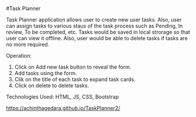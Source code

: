 #Task Planner

Task Planner application allows user to create new user tasks. Also, user can assign tasks to various staus of the task process such as Pending, In review, To be completed, etc. Tasks would be saved in local strorage so that user can view it offline. Also, user would be able to delete tasks if tasks are no more required.

Operation:
1) Click on Add new task button to reveal the form.
2) Add tasks using the form.
3) Clik on the title of each task to expand task cards.
4) Click on delete to delete tasks.

Technologies Used:
HTML, JS, CSS, Bootstrap

 https://achinthagedara.github.io/TaskPlanner2/

